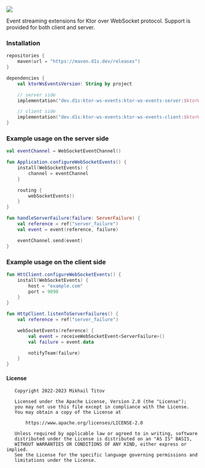 [![](https://maven.d1s.dev/api/badge/latest/releases/dev/d1s/ktor-ws-events?color=40c14a&name=maven.d1s.dev&prefix=v)](https://maven.d1s.dev/#/releases/dev/d1s/ktor-ws-events)

Event streaming extensions for Ktor over WebSocket protocol.
Support is provided for both client and server.

### Installation

```kotlin
repositories {
    maven(url = "https://maven.d1s.dev/releases")
}

dependencies {
    val ktorWsEventsVersion: String by project

    // server side
    implementation("dev.d1s:ktor-ws-events:ktor-ws-events-server:$ktorWsEventsVersion")

    // client side
    implementation("dev.d1s:ktor-ws-events:ktor-ws-events-client:$ktorWsEventsVersion")
}
```

### Example usage on the server side

```kotlin
val eventChannel = WebSocketEventChannel()

fun Application.configureWebSocketEvents() {
    install(WebSocketEvents) {
        channel = eventChannel
    }

    routing {
        webSocketEvents()
    }
}

fun handleServerFailure(failure: ServerFailure) {
    val reference = ref("server_failure")
    val event = event(reference, failure)

    eventChannel.send(event)
}
```

### Example usage on the client side

```kotlin
fun HttClient.configureWebSocketEvents() {
    install(WebSocketEvents) {
        host = "example.com"
        port = 9090
    }
}

fun HttpClient.listenToServerFailures() {
    val reference = ref("server_failure")

    webSocketEvents(reference) {
        val event = receiveWebSocketEvent<ServerFailure>()
        val failure = event.data

        notifyTeam(failure)
    }
}
```

#### License

```
   Copyright 2022-2023 Mikhail Titov

   Licensed under the Apache License, Version 2.0 (the "License");
   you may not use this file except in compliance with the License.
   You may obtain a copy of the License at

       https://www.apache.org/licenses/LICENSE-2.0

   Unless required by applicable law or agreed to in writing, software
   distributed under the License is distributed on an "AS IS" BASIS,
   WITHOUT WARRANTIES OR CONDITIONS OF ANY KIND, either express or implied.
   See the License for the specific language governing permissions and
   limitations under the License.
```